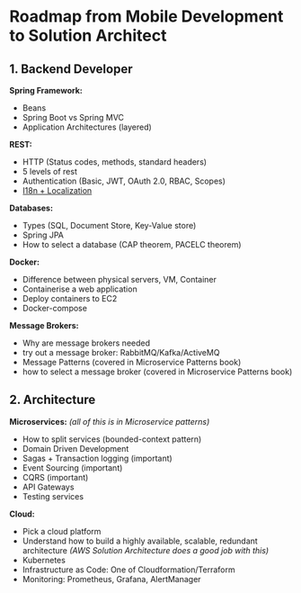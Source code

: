 # Roadmap from Mobile Development to Solution Architect


## 1. Backend Developer

**Spring Framework:**
- Beans
- Spring Boot vs Spring MVC
- Application Architectures (layered)

**REST:**
- HTTP (Status codes, methods, standard headers)
- 5 levels of rest
- Authentication (Basic, JWT, OAuth 2.0, RBAC, Scopes)
- [I18n + Localization](http://apiux.com/2013/03/20/5-laws-api-dates-and-times/)

**Databases:**
- Types (SQL, Document Store, Key-Value store)
- Spring JPA
- How to select a database (CAP theorem, PACELC theorem)

**Docker:**
- Difference between physical servers, VM, Container
- Containerise a web application
- Deploy containers to EC2
- Docker-compose

**Message Brokers:**
- Why are message brokers needed
- try out a message broker: RabbitMQ/Kafka/ActiveMQ
- Message Patterns (covered in Microservice Patterns book)
- how to select a message broker (covered in Microservice Patterns book)

## 2. Architecture

**Microservices:** _(all of this is in Microservice patterns)_
- How to split services (bounded-context pattern)
- Domain Driven Development
- Sagas + Transaction logging (important)
- Event Sourcing (important)
- CQRS (important)
- API Gateways
- Testing services

**Cloud:**
- Pick a cloud platform
- Understand how to build a highly available, scalable, redundant architecture _(AWS Solution Architecture does a good job with this)_
- Kubernetes
- Infrastructure as Code: One of Cloudformation/Terraform
- Monitoring: Prometheus, Grafana, AlertManager